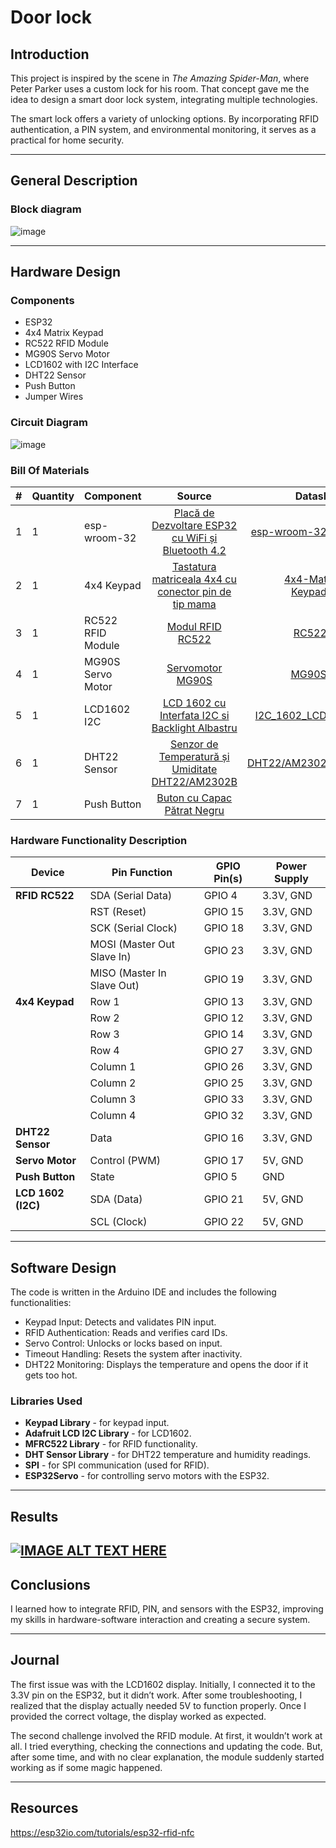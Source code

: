 # Door lock
## **Introduction**  
This project is inspired by the scene in *The Amazing Spider-Man*, where Peter Parker uses a custom lock for his room. That concept gave me the idea to design a smart door lock system, integrating multiple technologies.  

The smart lock offers a variety of unlocking options. By incorporating RFID authentication, a PIN system, and environmental monitoring, it serves as a practical for home security.  

---

## **General Description**  

### **Block diagram** 
![image](https://github.com/user-attachments/assets/4b978700-277b-4383-a625-a903e852e739)

---

## **Hardware Design**  
### **Components**  
- ESP32
- 4x4 Matrix Keypad 
- RC522 RFID Module 
- MG90S Servo Motor
- LCD1602 with I2C Interface 
- DHT22 Sensor
- Push Button  
- Jumper Wires 

### **Circuit Diagram**  
![image](https://github.com/user-attachments/assets/fa638d1b-7151-4399-ab14-fe481dd94a80)

### **Bill Of Materials**
|#|Quantity| Component             | Source                                                                                                                                                       | Datasheet |
|--|--------| --------------------- |:------------------------------------------------------------------------------------------------------------------------------------------------------------:| ---------:|
|1|1| esp-wroom-32          | [Placă de Dezvoltare ESP32 cu WiFi și Bluetooth 4.2](https://www.optimusdigital.ro/ro/placi-cu-bluetooth/4371-placa-de-dezvoltare-esp32-cu-wifi-i-bluetooth-42.html?search_query=ESP32+&results=28)|[esp-wroom-32.pdf](https://github.com/user-attachments/files/18102841/esp-wroom-32_datasheet_en.pdf)|
|2|1| 4x4 Keypad            | [Tastatura matriceala 4x4 cu conector pin de tip mama](https://www.optimusdigital.ro/ro/senzori-senzori-de-atingere/470-tastatura-matriceala-4x4-cu-conector-pin-de-tip-mama.html?search_query=4x4+keypad&results=4) |[4x4-Matrix-Keypad.pdf](https://github.com/user-attachments/files/18102987/27899-4x4-Matrix-Membrane-Keypad-v1.2.pdf)|
|3|1| RC522 RFID Module     | [Modul RFID RC522](https://www.optimusdigital.ro/ro/wireless-rfid/67-modul-cititor-rfid-mfrc522.html?search_query=rfid+rc522&results=5)|[RC522.pdf](https://github.com/user-attachments/files/18102988/RC522.pdf)|
|4|1| MG90S Servo Motor     | [Servomotor MG90S](https://www.optimusdigital.ro/ro/motoare-servomotoare/271-servomotor-mg90s.html?search_query=mg90s&results=1)|[MG90S.pdf](https://github.com/user-attachments/files/18102995/MG90S_Tower-Pro.pdf)|
|5|1| LCD1602 I2C           | [LCD 1602 cu Interfata I2C si Backlight Albastru](https://www.optimusdigital.ro/ro/optoelectronice-lcd-uri/2894-lcd-cu-interfata-i2c-si-backlight-albastru.html?search_query=lcd+i2c&results=17)|[I2C_1602_LCD.pdf](https://github.com/user-attachments/files/18103080/I2C_1602_LCD.pdf)|
|6|1| DHT22 Sensor          | [Senzor de Temperatură și Umiditate DHT22/AM2302B](https://www.optimusdigital.ro/ro/senzori-senzori-de-temperatura/3157-senzor-de-temperatura-i-umiditate-dht22am2302b.html?search_query=dht22&results=6)|[DHT22/AM2302.pdf](https://github.com/user-attachments/files/18103083/Digital%2Bhumidity%2Band%2Btemperature%2Bsensor%2BAM2302.pdf)|
|7|1| Push Button           | [Buton cu Capac Pătrat Negru](https://www.optimusdigital.ro/ro/butoane-i-comutatoare/1117-buton-cu-capac-patrat-negru.html?search_query=buton&results=215)                                  |     -     |

### **Hardware Functionality Description**
| **Device**            | **Pin Function**          | **GPIO Pin(s)**             | **Power Supply**     |
|-----------------------|---------------------------|-----------------------------|----------------------|
| **RFID RC522**        | SDA (Serial Data)         | GPIO 4                      | 3.3V, GND            |
|                       | RST (Reset)               | GPIO 15                     | 3.3V, GND            |
|                       | SCK (Serial Clock)        | GPIO 18                     | 3.3V, GND            |
|                       | MOSI (Master Out Slave In)| GPIO 23                     | 3.3V, GND            |
|                       | MISO (Master In Slave Out)| GPIO 19                     | 3.3V, GND            |
| **4x4 Keypad**        | Row 1                     | GPIO 13                     | 3.3V, GND            |
|                       | Row 2                     | GPIO 12                     | 3.3V, GND            |
|                       | Row 3                     | GPIO 14                     | 3.3V, GND            |
|                       | Row 4                     | GPIO 27                     | 3.3V, GND            |
|                       | Column 1                  | GPIO 26                     | 3.3V, GND            |
|                       | Column 2                  | GPIO 25                     | 3.3V, GND            |
|                       | Column 3                  | GPIO 33                     | 3.3V, GND            |
|                       | Column 4                  | GPIO 32                     | 3.3V, GND            |
| **DHT22 Sensor**      | Data                      | GPIO 16                     | 3.3V, GND            |
| **Servo Motor**       | Control (PWM)             | GPIO 17                     | 5V, GND              |
| **Push Button**       | State                     | GPIO 5                      | GND                  |
| **LCD 1602 (I2C)**    | SDA (Data)                | GPIO 21                     | 5V, GND              |
|                       | SCL (Clock)               | GPIO 22                     | 5V, GND              |

---

## **Software Design**  
The code is written in the Arduino IDE and includes the following functionalities:  
- Keypad Input: Detects and validates PIN input.  
- RFID Authentication: Reads and verifies card IDs.  
- Servo Control: Unlocks or locks based on input.  
- Timeout Handling: Resets the system after inactivity.  
- DHT22 Monitoring: Displays the temperature and opens the door if it gets too hot.

### **Libraries Used**  
- **Keypad Library** - for keypad input.  
- **Adafruit LCD I2C Library** - for LCD1602.  
- **MFRC522 Library** - for RFID functionality.  
- **DHT Sensor Library** - for DHT22 temperature and humidity readings.  
- **SPI** - for SPI communication (used for RFID).
- **ESP32Servo** - for controlling servo motors with the ESP32. 
---

## **Results**  
[![IMAGE ALT TEXT HERE](https://img.youtube.com/vi/PtcVzH2EXqI/0.jpg)](https://www.youtube.com/watch?v=PtcVzH2EXqI)
---

## **Conclusions**  
I learned how to integrate RFID, PIN, and sensors with the ESP32, improving my skills in hardware-software interaction and creating a secure system. 

---

## **Journal**  
The first issue was with the LCD1602 display. Initially, I connected it to the 3.3V pin on the ESP32, but it didn’t work. After some troubleshooting, I realized that the display actually needed 5V to function properly. Once I provided the correct voltage, the display worked as expected.

The second challenge involved the RFID module. At first, it wouldn’t work at all. I tried everything, checking the connections and updating the code. But, after some time, and with no clear explanation, the module suddenly started working as if some magic happened.

---

## **Resources**  
https://esp32io.com/tutorials/esp32-rfid-nfc
